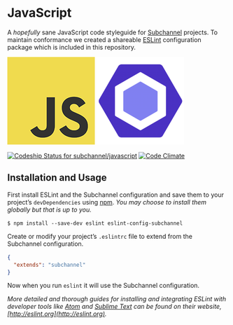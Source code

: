 # JavaScript

A _hopefully_ sane JavaScript code styleguide for [Subchannel](https://subchannel.io) projects. To maintain conformance we created a shareable [ESLint](http://eslint.org) configuration package which is included in this repository.

![](assets/javascript-logo.png)
![](assets/eslint-logo.png)

[![Codeship Status for subchannel/javascript](https://codeship.com/projects/09cfc470-3761-0134-69ff-2a5bcb0fc348/status?branch=master)](https://codeship.com/projects/165791)
[![Code Climate](https://codeclimate.com/repos/58080aa40cb08c0073001dcd/badges/f1cb85248528413cd869/gpa.svg)](https://codeclimate.com/repos/58080aa40cb08c0073001dcd/feed)

## Installation and Usage

First install ESLint and the Subchannel configuration and save them to your project’s `devDependencies` using [npm](https://npmjs.com). _You may choose to install them globally but that is up to you._

```
$ npm install --save-dev eslint eslint-config-subchannel
```

Create or modify your project’s `.eslintrc` file to extend from the Subchannel configuration.

```json
{
  "extends": "subchannel"
}
```

Now when you run `eslint` it will use the Subchannel configuration.

_More detailed and thorough guides for installing and integrating ESLint with developer tools like [Atom](https://atom.io) and [Sublime Text](https://www.sublimetext.com) can be found on their website, [http://eslint.org](http://eslint.org)._
